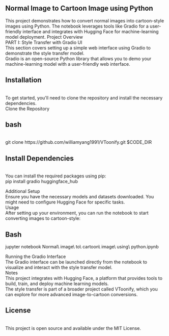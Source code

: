 <h2>Normal Image to Cartoon Image using Python</h2>
This project demonstrates how to convert normal images into cartoon-style images using Python. The notebook leverages tools like Gradio for a user-friendly interface and integrates with Hugging Face for machine-learning model deployment.
Project Overview<br>
PART I: Style Transfer with Gradio UI<br>
This section covers setting up a simple web interface using Gradio to demonstrate the style transfer model.<br>
Gradio is an open-source Python library that allows you to demo your machine-learning model with a user-friendly web interface.<br>
<h2>Installation</h2><br>
To get started, you'll need to clone the repository and install the necessary dependencies.<br>
Clone the Repository<br>
<h2>bash</h2><br>
git clone https://github.com/williamyang1991/VToonify.git $CODE_DIR     <br>

<h2>Install Dependencies</h2><br>
You can install the required packages using pip:<br>
pip install gradio huggingface_hub                         <br>

Additional Setup    <br>
Ensure you have the necessary models and datasets downloaded. You might need to configure Hugging Face for specific tasks.  <br>
Usage  <br>
After setting up your environment, you can run the notebook to start converting images to cartoon-style:  <br>

<h2>Bash</h2>

jupyter notebook Normal\ image\ to\ cartoon\ image\ using\ python.ipynb      <br>

Running the Gradio Interface    <br>
The Gradio interface can be launched directly from the notebook to visualize and interact with the style transfer model. <br>
Notes  <br>
This project integrates with Hugging Face, a platform that provides tools to build, train, and deploy machine learning models.   <br>
The style transfer is part of a broader project called VToonify, which you can explore for more advanced image-to-cartoon conversions.  <br>
<h2>License</h2><br>
This project is open source and available under the MIT License. <br>

